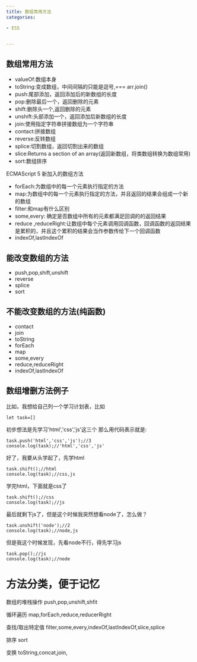 ```yaml
---
title: 数组常用方法
categories: 

- ES5


---
```


## 数组常用方法
- valueOf:数组本身
- toString:变成数组，中间间隔的只能是逗号,=== arr.join()
- push:尾部添加，返回添加后的新数组的长度
- pop:删除最后一个，返回删除的元素
- shift:删除头一个,返回删除的元素
- unshift:头部添加一个，返回添加后新数组的长度
- join:使用指定字符串拼接数组为一个字符串
- contact:拼接数组
- reverse:反转数组
- splice:切割数组，返回切割出来的数组
- slice:Returns a section of an array(返回新数组，将类数组转换为数组常用)
- sort:数组排序




ECMAScript 5 新加入的数组方法
- forEach:为数组中的每一个元素执行指定的方法
- map:为数组中的每一个元素执行指定的方法，并且返回的结果会组成一个新的数组
- filter:和map有什么区别
- some,every: 确定是否数组中所有的元素都满足回调的的返回结果
- reduce ,reduceRight:让数组中每个元素调用回调函数，回调函数的返回结果是累积的，并且这个累积的结果会当作参数传给下一个回调函数
- indexOf,lastIndexOf




## 能改变数组的方法
- push,pop,shift,unshift
- reverse
- splice
- sort

## 不能改变数组的方法(纯函数)
- contact
- join
- toString
- forEach
- map
- some,every
- reduce,reduceRight
- indexOf,lastIndexOf




## 数组增删方法例子
比如，我想给自己列一个学习计划表，比如
```
let task=[]
```
初步想法是先学习'html','css','js'这三个
那么用代码表示就是:
```
task.push('html','css','js');//3
console.log(task);//'html','css','js'
```
好了，我要从头学起了，先学html
```
task.shift();//html
console.log(task);//css,js
```
学完html，下面就是css了

```
task.shift();//css
console.log(task);//js
```
最后就剩下js了，但是这个时候我突然想看node了，怎么做？
```
task.unshift('node');//2
console.log(task);//node,js
```
但是我这个时候发现，先看node不行，得先学习js
```
task.pop();//js
console.log(task);//node
```



# 方法分类，便于记忆

数组的堆栈操作
push,pop,unshift,shfit

循环遍历
map,forEach,reduce,reducerRight

查找/取出特定值
filter,some,every,indexOf,lastIndexOf,slice,splice

排序
sort 

变换
toString,concat,join,
